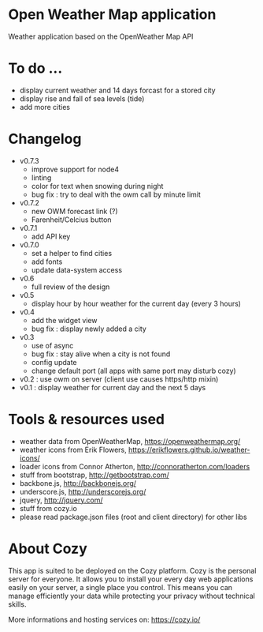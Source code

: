 # Open Weather Map application

Weather application based on the OpenWeather Map API

# To do ...

* display current weather and 14 days forcast for a stored city
* display rise and fall of sea levels (tide)
* add more cities

# Changelog

* v0.7.3
  * improve support for node4
  * linting
  * color for text when snowing during night
  * bug fix : try to deal with the owm call by minute limit
* v0.7.2
  * new OWM forecast link (?)
  * Farenheit/Celcius button
* v0.7.1
  * add API key
* v0.7.0
  * set a helper to find cities
  * add fonts
  * update data-system access
* v0.6
  * full review of the design
* v0.5
  * display hour by hour weather for the current day (every 3 hours)
* v0.4
  * add the widget view
  * bug fix : display newly added a city
* v0.3
  * use of async
  * bug fix : stay alive when a city is not found
  * config update
  * change default port (all apps with same port may disturb cozy)
* v0.2 : use owm on server (client use causes https/http mixin)
* v0.1 : display weather for current day and the next 5 days

# Tools & resources used

* weather data from OpenWeatherMap, https://openweathermap.org/
* weather icons from Erik Flowers, https://erikflowers.github.io/weather-icons/
* loader icons from Connor Atherton, http://connoratherton.com/loaders
* stuff from bootstrap, http://getbootstrap.com/
* backbone.js, http://backbonejs.org/
* underscore.js, http://underscorejs.org/
* jquery, http://jquery.com/
* stuff from cozy.io
* please read package.json files (root and client directory) for other libs

# About Cozy

This app is suited to be deployed on the Cozy platform. Cozy is the personal
server for everyone. It allows you to install your every day web applications
easily on your server, a single place you control. This means you can manage
efficiently your data while protecting your privacy without technical skills.

More informations and hosting services on:
https://cozy.io/
